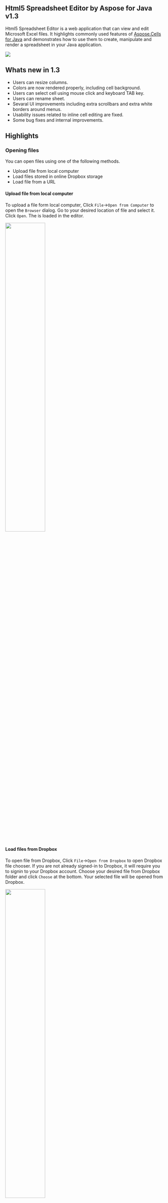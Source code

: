 ## Html5 Spreadsheet Editor by Aspose for Java v1.3

Html5 Spreadsheet Editor is a web application that can view and edit Microsoft Excel files. It highlights commonly used features of [Aspose.Cells for Java](http://www.aspose.com/java/excel-component.aspx) and demonstrates how to use them to create, manipulate and render a spreadsheet in your Java application.

![](https://cloud.githubusercontent.com/assets/7696899/4931559/f0dace90-657a-11e4-97c4-2632118fa552.png)

## Whats new in 1.3

* Users can resize columns.
* Colors are now rendered properly, including cell background.
* Users can select cell using mouse click and keyboard TAB key.
* Users can rename sheet.
* Sevaral UI improvements including extra scrollbars and extra white borders around menus.
* Usability issues related to inline cell editing are fixed.
* Some bug fixes and internal improvements.

## Highlights

### Opening files

You can open files using one of the following methods.

* Upload file from local computer
* Load files stored in online Dropbox storage
* Load file from a URL

#### Upload file from local computer

To upload a file form local computer, Click `File`->`Open from Computer` to open the `Browser` dialog. Go to your desired location of file and select it. Click `Open`. The is loaded in the editor.

<img src="https://cloud.githubusercontent.com/assets/7696899/4933472/81814b7e-6597-11e4-849c-6a6e79a88bc9.png" width="50%" />

#### Load files from Dropbox

To open file from Dropbox, Click `File`->`Open from Dropbox` to open Dropbox file chooser. If you are not already signed-in to Dropbox, it will require you to signin to your Dropbox account. Choose your desired file from Dropbox folder and click `Choose` at the bottom. Your selected file will be opened from Dropbox.

<img src="https://cloud.githubusercontent.com/assets/7696899/4933564/78323708-6598-11e4-9c15-dd89c0b78b5f.png" width="50%" />

#### Load file from a URL

Files can be directly opened from URLs. This allows you to edit any publicly available file on Internet. To open the file append `?url=location` parameter with the value of your desired location while loading the editor.

`http://spreadsheet-editor.aspose.com/?url=http://example.com/Sample.xlsx`

<img src="https://cloud.githubusercontent.com/assets/7696899/4933769/bff7155c-659a-11e4-9a2d-ec7279b25d6a.PNG" width="50%" />

### Create new files

To create a new empty spreadsheet click `New` in `File` menu.

<img src="https://cloud.githubusercontent.com/assets/7696899/4935279/9c1049be-65aa-11e4-8dc7-cb38a3093f71.PNG" width="50%" />

### Saving files

After editing files, you will want to save those changes. The editor allows you to save the modified files to local computer. To save the files click `File` and than click `Save`. The modified file will be available for download.

<img src="https://cloud.githubusercontent.com/assets/7696899/4933841/811669d6-659b-11e4-9f43-49d8d22564b4.PNG" width="50%" />

### Supported formats

HTML5 Spreadsheet Editor supports following formats:

* XLS
* XLSX
* XLSM
* XLSB
* XLTX
* SpreadsheetML
* CVS
* OpenDocument

### Editing Cells

You can edit any cell by a double-click. When you double-click a cell, it switches to edit-mode. To cancel editing, press the ESC key. To swich to normal mode, press ENTER. You can also press TAB to move to the next cell. You can specify static text and numbers. Formulas are supported too. To enter a formula, start the cell value with an equal sign (=). For example `=SUM(A1:A5)`. All formulas supported by Microsoft Excel are supported by HTML5 Spreadsheet Editor too.

<img src="https://cloud.githubusercontent.com/assets/7696899/4935559/7199fe9c-65ae-11e4-80a1-ef600d9cab8e.png" width="50%" />

### Rows and Columns

Adding and removing rows is very easy. Each row starts with a number which is the row ID. Click on a row ID to select the entire row. Right-click and click `Add a Row Below` to add a new row right below the selected row. You can remove a row by following same method and clicking `Delete Row`.

<img src="https://cloud.githubusercontent.com/assets/7696899/4935498/a05c1cf2-65ad-11e4-94c5-59b0312698f0.png" width="50%" />

### Working with Sheets

Microsoft Excel allows multiple sheets in a single file. HTML5 Spreadsheet Editor allows you to edit and switch between sheets. At the top right-hand corner there is a drop-down list of sheets. The selected sheet is the one which opened by the editor. To switch to another sheet, select it from the list. The plus `+` button **adds a new sheet**, and minus `-` button **deletes the selected sheet**.

To **rename existing sheet**, click on the sheet name in the text box to edit it. When you are finished editing the name, press ENTER key, or click anywhere outside the box. The sheet will be renamed.

<img src="https://cloud.githubusercontent.com/assets/7696899/4935471/4ef22e88-65ad-11e4-8c64-88f01d777986.png" width="50%" />

### Embed Anywhere

You can embed HTML5 Spreadsheet Editor in any website of your choice using IFRAME. Here is an example code:

```<
iframe src="http://spreadsheet-editor.aspose.com/?url=http://example.com/Sample.xlsx" width="800" height="600">
Your web browser does not support IFRAMEs
</iframe>
```

## Setup

It is very easy to manage the project using [NetBeans IDE](https://netbeans.org/). 

1. Download the source code.
2. Open the project in NetBeans IDE.
3. Click `Run`
4. Select `Glassfish` server as Application Server.

![](https://cloud.githubusercontent.com/assets/7696899/4933205/d49e9b94-6593-11e4-879d-5ef39755a232.png)

The project build process is managed using Maven. So you can prepare a WAR file from command line without any IDE. Use the following command to generate a WAR for deployment. The documentation of corresponding application server will help you how to deploy the generated WAR and its dependencies.

```
mvn package
```

## Aspose License

The project works without a license, with limitations. To remove limitations, you can acquire a free [temporary license](http://www.aspose.com/corporate/purchase/temporary-license.aspx) or [buy a full license](http://www.aspose.com/purchase/default.aspx).

By default, it will try to load `Aspose.Total.Java.lic` file from `src/main/resources/com/aspose/spreadsheeteditor` directory. Just copy the license file to this directory. You can change the default behavior by editing `WorksheetView.init()` method.

## Deployment

Spreadsheet Editor can be deployed on standard compliant Java application server that support CDI. It is tested on [Glassfish 4.0](http://glassfish.org/).
